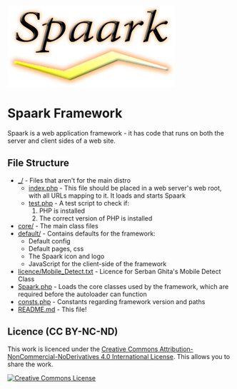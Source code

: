 ![Spaark](./default/images/logo.png)

Spaark Framework
================

Spaark is a web application framework - it has code that runs on both the server and client sides of a web site.

File Structure
--------------

* [_/](./_) - Files that aren't for the main distro
  * [index.php](./_/index.php) - This file should be placed in a web server's web root,
    with all URLs mapping to it. It loads and starts Spaark
  * [test.php](./_/test.php) - A test script to check if:
    1. PHP is installed
    2. The correct version of PHP is installed
* [core/](./core) - The main class files
* [default/](./default) - Contains defaults for the framework:
  * Default config
  * Default pages, css
  * The Spaark icon and logo
  * JavaScript for the client-side of the framework
* [licence/Mobile_Detect.txt](./licence/Mobile_Detect.txt) - Licence for Serban Ghita's Mobile Detect Class
* [Spaark.php](./Spaark.php) - Loads the core classes used by the framework, which are required before the autoloader can function
* [consts.php](./consts.php) - Constants regarding framework version and paths
* [README.md](./README.md) - This file!

Licence (CC BY-NC-ND)
---------------------

This work is licenced under the [Creative Commons Attribution-NonCommercial-NoDerivatives 4.0 International License](http://creativecommons.org/licenses/by-nc-nd/4.0/). This allows you to share the work.

<a rel="license" href="http://creativecommons.org/licenses/by-nc-nd/4.0/"><img alt="Creative Commons License" style="border-width:0" src="https://i.creativecommons.org/l/by-nc-nd/4.0/88x31.png" /></a>
